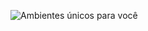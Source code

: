 ![Ambientes únicos para você](https://github.com/RobertoLuizJr/Desafio-01/assets/162919964/03fe19f8-99ac-49c1-835f-e761b1f1a8bc)
